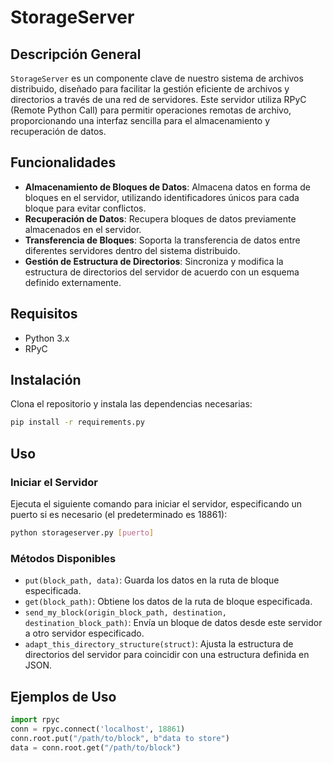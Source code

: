 # StorageServer

## Descripción General
`StorageServer` es un componente clave de nuestro sistema de archivos distribuido, diseñado para facilitar la gestión eficiente de archivos y directorios a través de una red de servidores. Este servidor utiliza RPyC (Remote Python Call) para permitir operaciones remotas de archivo, proporcionando una interfaz sencilla para el almacenamiento y recuperación de datos.

## Funcionalidades
- **Almacenamiento de Bloques de Datos**: Almacena datos en forma de bloques en el servidor, utilizando identificadores únicos para cada bloque para evitar conflictos.
- **Recuperación de Datos**: Recupera bloques de datos previamente almacenados en el servidor.
- **Transferencia de Bloques**: Soporta la transferencia de datos entre diferentes servidores dentro del sistema distribuido.
- **Gestión de Estructura de Directorios**: Sincroniza y modifica la estructura de directorios del servidor de acuerdo con un esquema definido externamente.

## Requisitos
- Python 3.x
- RPyC

## Instalación
Clona el repositorio y instala las dependencias necesarias:
```bash
pip install -r requirements.py
```

## Uso
### Iniciar el Servidor
Ejecuta el siguiente comando para iniciar el servidor, especificando un puerto si es necesario (el predeterminado es 18861):
```bash
python storageserver.py [puerto]
```

### Métodos Disponibles
- `put(block_path, data)`: Guarda los datos en la ruta de bloque especificada.
- `get(block_path)`: Obtiene los datos de la ruta de bloque especificada.
- `send_my_block(origin_block_path, destination, destination_block_path)`: Envía un bloque de datos desde este servidor a otro servidor especificado.
- `adapt_this_directory_structure(struct)`: Ajusta la estructura de directorios del servidor para coincidir con una estructura definida en JSON.

## Ejemplos de Uso
```python
import rpyc
conn = rpyc.connect('localhost', 18861)
conn.root.put("/path/to/block", b"data to store")
data = conn.root.get("/path/to/block")
```

